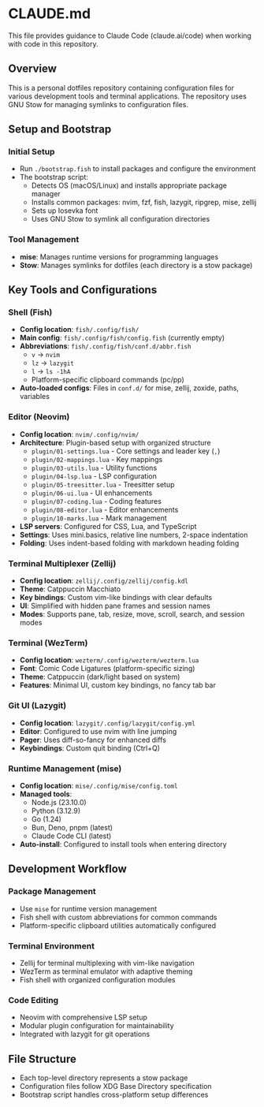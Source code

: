 # CLAUDE.md

This file provides guidance to Claude Code (claude.ai/code) when working with code in this repository.

## Overview

This is a personal dotfiles repository containing configuration files for various development tools and terminal applications. The repository uses GNU Stow for managing symlinks to configuration files.

## Setup and Bootstrap

### Initial Setup
- Run `./bootstrap.fish` to install packages and configure the environment
- The bootstrap script:
  - Detects OS (macOS/Linux) and installs appropriate package manager
  - Installs common packages: nvim, fzf, fish, lazygit, ripgrep, mise, zellij
  - Sets up Iosevka font
  - Uses GNU Stow to symlink all configuration directories

### Tool Management
- **mise**: Manages runtime versions for programming languages
- **Stow**: Manages symlinks for dotfiles (each directory is a stow package)

## Key Tools and Configurations

### Shell (Fish)
- **Config location**: `fish/.config/fish/`
- **Main config**: `fish/.config/fish/config.fish` (currently empty)
- **Abbreviations**: `fish/.config/fish/conf.d/abbr.fish`
  - `v` → `nvim`
  - `lz` → `lazygit`
  - `l` → `ls -1hA`
  - Platform-specific clipboard commands (pc/pp)
- **Auto-loaded configs**: Files in `conf.d/` for mise, zellij, zoxide, paths, variables

### Editor (Neovim)
- **Config location**: `nvim/.config/nvim/`
- **Architecture**: Plugin-based setup with organized structure
  - `plugin/01-settings.lua` - Core settings and leader key (`,`)
  - `plugin/02-mappings.lua` - Key mappings
  - `plugin/03-utils.lua` - Utility functions
  - `plugin/04-lsp.lua` - LSP configuration
  - `plugin/05-treesitter.lua` - Treesitter setup
  - `plugin/06-ui.lua` - UI enhancements
  - `plugin/07-coding.lua` - Coding features
  - `plugin/08-editor.lua` - Editor enhancements
  - `plugin/10-marks.lua` - Mark management
- **LSP servers**: Configured for CSS, Lua, and TypeScript
- **Settings**: Uses mini.basics, relative line numbers, 2-space indentation
- **Folding**: Uses indent-based folding with markdown heading folding

### Terminal Multiplexer (Zellij)
- **Config location**: `zellij/.config/zellij/config.kdl`
- **Theme**: Catppuccin Macchiato
- **Key bindings**: Custom vim-like bindings with clear defaults
- **UI**: Simplified with hidden pane frames and session names
- **Modes**: Supports pane, tab, resize, move, scroll, search, and session modes

### Terminal (WezTerm)
- **Config location**: `wezterm/.config/wezterm/wezterm.lua`
- **Font**: Comic Code Ligatures (platform-specific sizing)
- **Theme**: Catppuccin (dark/light based on system)
- **Features**: Minimal UI, custom key bindings, no fancy tab bar

### Git UI (Lazygit)
- **Config location**: `lazygit/.config/lazygit/config.yml`
- **Editor**: Configured to use nvim with line jumping
- **Pager**: Uses diff-so-fancy for enhanced diffs
- **Keybindings**: Custom quit binding (Ctrl+Q)

### Runtime Management (mise)
- **Config location**: `mise/.config/mise/config.toml`
- **Managed tools**: 
  - Node.js (23.10.0)
  - Python (3.12.9)
  - Go (1.24)
  - Bun, Deno, pnpm (latest)
  - Claude Code CLI (latest)
- **Auto-install**: Configured to install tools when entering directory

## Development Workflow

### Package Management
- Use `mise` for runtime version management
- Fish shell with custom abbreviations for common commands
- Platform-specific clipboard utilities automatically configured

### Terminal Environment
- Zellij for terminal multiplexing with vim-like navigation
- WezTerm as terminal emulator with adaptive theming
- Fish shell with organized configuration modules

### Code Editing
- Neovim with comprehensive LSP setup
- Modular plugin configuration for maintainability
- Integrated with lazygit for git operations

## File Structure
- Each top-level directory represents a stow package
- Configuration files follow XDG Base Directory specification
- Bootstrap script handles cross-platform setup differences